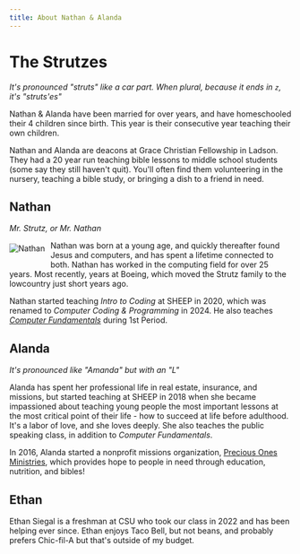 ```yaml
---
title: About Nathan & Alanda
---
```


<script setup>
    import YearsSince from "/components/YearsSince.vue";
</script>

# The Strutzes

_It's pronounced "struts" like a car part. When plural, because it ends in `z`, it's "struts'es"_

Nathan & Alanda have been married for over <YearsSince since="11/25/2000" /> years, and have homeschooled their 4 children since birth. This year is their <YearsSince since="4/15/2008" :ordinal="true" /> consecutive year teaching their own children.

Nathan and Alanda are deacons at Grace Christian Fellowship in Ladson. They had a 20 year run teaching bible lessons to middle school students (some say they still haven't quit). You'll often find them volunteering in the nursery, teaching a bible study, or bringing a dish to a friend in need.

## Nathan

_Mr. Strutz, or Mr. Nathan_

<img src="/images/nathan.jpg" alt="Nathan" class="profile-photo"> Nathan was born at a young age, and quickly thereafter found Jesus and computers, and has spent a lifetime connected to both. Nathan has worked in the computing field for over 25 years. Most recently, <YearsSince since="2007-09-05" /> years at Boeing, which moved the Strutz family to the lowcountry just <YearsSince since="7/1/2014" /> short years ago.

Nathan started teaching _Intro to Coding_ at SHEEP in 2020, which was renamed to _Computer Coding & Programming_ in 2024. He also teaches _[Computer Fundamentals](https://sheepcomputerfundamentalsclass.netlify.app/)_ during 1st Period.

## Alanda

_It's pronounced like "Amanda" but with an "L"_

Alanda has spent her professional life in real estate, insurance, and missions, but started teaching at SHEEP in 2018 when she became impassioned about teaching young people the most important lessons at the most critical point of their life - how to succeed at life before adulthood. It's a labor of love, and she loves deeply. She also teaches the public speaking class, in addition to _Computer Fundamentals_.

In 2016, Alanda started a nonprofit missions organization, [Precious Ones Ministries](https://www.preciousonesministries.org/), which provides hope to people in need through education, nutrition, and bibles!

## Ethan

Ethan Siegal is a freshman at CSU who took our class in 2022 and has been helping ever since. Ethan enjoys Taco Bell, but not beans, and probably prefers Chic-fil-A but that's outside of my budget.

<style type="text/css">
.profile-photo {
    float:left;
    margin: 5px 10px 25px 0;
}
</style>
